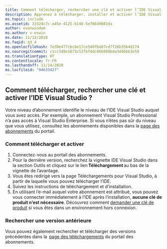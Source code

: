 ```yaml
---
title: Comment télécharger, rechercher une clé et activer l’IDE Visual Studio ?
description: Apprenez à télécharger, installer et activer l’IDE Visual Studio avec une clé de produit
ms.topic: include
ms.assetid: 33324c7c-a45e-4125-b146-5e76649601da
author: evanwindom
ms.author: v-evwin
ms.date: 11/12/2020
ms.faqid: q3_4
ms.openlocfilehash: 7e38e477cbcbe17ce5407ba87cd7f26b35b4d174
ms.sourcegitcommit: c1cc3d8e1673c52fbfddc86b089b4a3d46bb3e59
ms.translationtype: HT
ms.contentlocale: fr-FR
ms.lasthandoff: 11/14/2020
ms.locfileid: "94633427"
---
```

## <a name="how-do-i-download-find-a-key-and-activate-the-visual-studio-ide"></a>Comment télécharger, rechercher une clé et activer l’IDE Visual Studio ?
Votre niveau d’abonnement identifie le niveau de l’IDE Visual Studio auquel vous avez accès. Par exemple, un abonnement Visual Studio Professional n’a pas accès à Visual Studio Enterprise. Si vous n’êtes pas sûr du niveau que vous utilisez, consultez les abonnements disponibles dans la [page des abonnements](https://my.visualstudio.com/subscriptions) du portail. 

### <a name="how-to-download-and-activate"></a>Comment télécharger et activer 
1. Connectez-vous au portail des abonnements.  
0. Pour la dernière version, recherchez la vignette IDE Visual Studio dans la section Outils et cliquez sur le lien **Téléchargement** au bas de la vignette de l’avantage.  
0. Vous êtes redirigé vers la page Téléchargements pour Visual Studio, à partir de laquelle vous pouvez télécharger l’IDE.  
0. Suivez les instructions de téléchargement et d’installation. 
0. En utilisant l’e-mail auquel votre abonnement est attribué, vous pouvez vous connecter immédiatement à l’IDE après l’installation, **aucune clé de produit n’est nécessaire**. Découvrez comment [demander une clé de produit](https://docs.microsoft.com/visualstudio/subscriptions/find-keys) si vous êtes dans un environnement hors connexion.

### <a name="find-an-older-version"></a>Rechercher une version antérieure 
Vous pouvez également rechercher et télécharger des versions précédentes dans la  [page des téléchargements](https://my.visualstudio.com/Downloads?q=visual%20studio&pgroup=) du portail des abonnements.